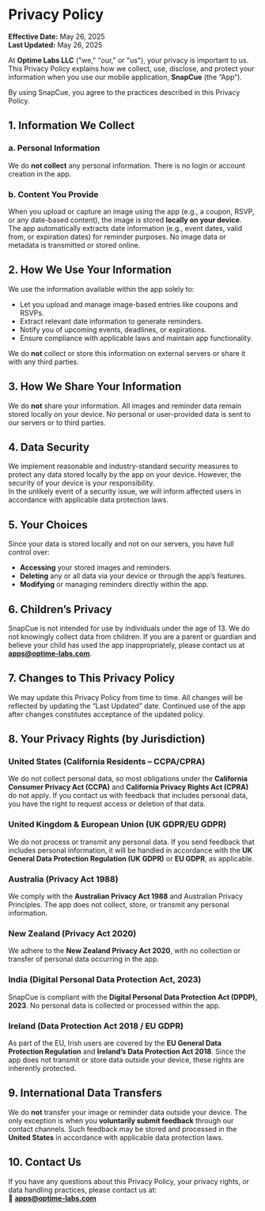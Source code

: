 # Privacy Policy

**Effective Date:** May 26, 2025  
**Last Updated:** May 26, 2025

At **Optime Labs LLC** ("we," "our," or "us"), your privacy is important to us. This Privacy Policy explains how we collect, use, disclose, and protect your information when you use our mobile application, **SnapCue** (the “App”).

By using SnapCue, you agree to the practices described in this Privacy Policy.


## 1. Information We Collect

### a. Personal Information  
We do **not collect** any personal information. There is no login or account creation in the app.

### b. Content You Provide  
When you upload or capture an image using the app (e.g., a coupon, RSVP, or any date-based content), the image is stored **locally on your device**.  
The app automatically extracts date information (e.g., event dates, valid from, or expiration dates) for reminder purposes. No image data or metadata is transmitted or stored online.


## 2. How We Use Your Information

We use the information available within the app solely to:

- Let you upload and manage image-based entries like coupons and RSVPs.
- Extract relevant date information to generate reminders.
- Notify you of upcoming events, deadlines, or expirations.
- Ensure compliance with applicable laws and maintain app functionality.

We do **not** collect or store this information on external servers or share it with any third parties.


## 3. How We Share Your Information

We do **not** share your information. All images and reminder data remain stored locally on your device. No personal or user-provided data is sent to our servers or to third parties.


## 4. Data Security

We implement reasonable and industry-standard security measures to protect any data stored locally by the app on your device. However, the security of your device is your responsibility.  
In the unlikely event of a security issue, we will inform affected users in accordance with applicable data protection laws.


## 5. Your Choices

Since your data is stored locally and not on our servers, you have full control over:

- **Accessing** your stored images and reminders.
- **Deleting** any or all data via your device or through the app’s features.
- **Modifying** or managing reminders directly within the app.


## 6. Children’s Privacy

SnapCue is not intended for use by individuals under the age of 13. We do not knowingly collect data from children. If you are a parent or guardian and believe your child has used the app inappropriately, please contact us at **apps@optime-labs.com**.


## 7. Changes to This Privacy Policy

We may update this Privacy Policy from time to time. All changes will be reflected by updating the “Last Updated” date. Continued use of the app after changes constitutes acceptance of the updated policy.


## 8. Your Privacy Rights (by Jurisdiction)

### United States (California Residents – CCPA/CPRA)  
We do not collect personal data, so most obligations under the **California Consumer Privacy Act (CCPA)** and **California Privacy Rights Act (CPRA)** do not apply. If you contact us with feedback that includes personal data, you have the right to request access or deletion of that data.

### United Kingdom & European Union (UK GDPR/EU GDPR)  
We do not process or transmit any personal data. If you send feedback that includes personal information, it will be handled in accordance with the **UK General Data Protection Regulation (UK GDPR)** or **EU GDPR**, as applicable.

### Australia (Privacy Act 1988)  
We comply with the **Australian Privacy Act 1988** and Australian Privacy Principles. The app does not collect, store, or transmit any personal information.

### New Zealand (Privacy Act 2020)  
We adhere to the **New Zealand Privacy Act 2020**, with no collection or transfer of personal data occurring in the app.

### India (Digital Personal Data Protection Act, 2023)  
SnapCue is compliant with the **Digital Personal Data Protection Act (DPDP), 2023**. No personal data is collected or processed within the app.

### Ireland (Data Protection Act 2018 / EU GDPR)  
As part of the EU, Irish users are covered by the **EU General Data Protection Regulation** and **Ireland’s Data Protection Act 2018**. Since the app does not transmit or store data outside your device, these rights are inherently protected.


## 9. International Data Transfers

We do **not** transfer your image or reminder data outside your device. The only exception is when you **voluntarily submit feedback** through our contact channels. Such feedback may be stored and processed in the **United States** in accordance with applicable data protection laws.


## 10. Contact Us

If you have any questions about this Privacy Policy, your privacy rights, or data handling practices, please contact us at:  
📧 **apps@optime-labs.com**
